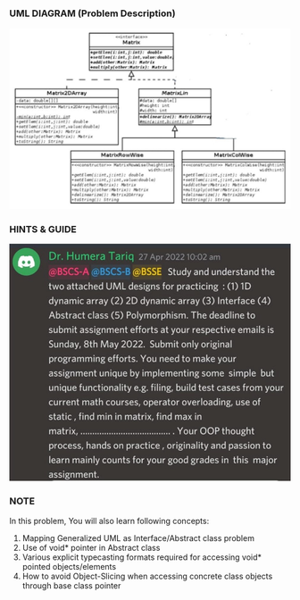 ### UML DIAGRAM (Problem Description)
![](Question_UML.jpeg)
### HINTS & GUIDE
![](Question_Guide.jpeg)

### NOTE
In this problem, You will also learn following concepts:
1) Mapping Generalized UML as Interface/Abstract class problem
2) Use of void* pointer in Abstract class
3) Various explicit typecasting formats required for accessing void* pointed objects/elements
4) How to avoid Object-Slicing when accessing concrete class objects through base class pointer
